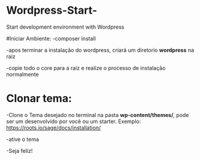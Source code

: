 # Wordpress-Start-
Start development environment with Wordpress

#Iniciar Ambiente:
-composer install

-apos terminar a instalação do wordpress, criará um diretorio **wordpress** na raiz

-copie todo o core para a raiz e realize o processo de instalação normalmente



# Clonar tema:
-Clone o Tema desejado no terminal na pasta **wp-content/themes/**, pode ser um desenvolvido por você ou
um starter. Exemplo: https://roots.io/sage/docs/installation/

-ative o tema 

-Seja feliz!

